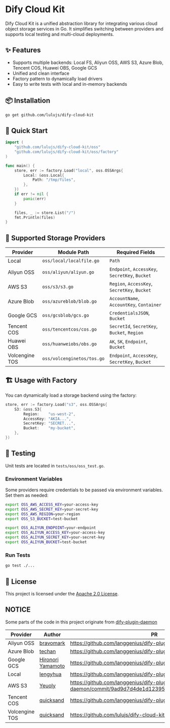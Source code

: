 # Dify Cloud Kit

Dify Cloud Kit is a unified abstraction library for integrating various cloud object storage services in Go. It simplifies switching between providers and supports local testing and multi-cloud deployments.

## ✨ Features

- Supports multiple backends: Local FS, Aliyun OSS, AWS S3, Azure Blob, Tencent COS, Huawei OBS, Google GCS
- Unified and clean interface
- Factory pattern to dynamically load drivers
- Easy to write tests with local and in-memory backends

## 📦 Installation

```bash
go get github.com/lulujs/dify-cloud-kit
```

## 🚀 Quick Start

```go
import (
    "github.com/lulujs/dify-cloud-kit/oss"
    "github.com/lulujs/dify-cloud-kit/oss/factory"
)

func main() {
    store, err := factory.Load("local", oss.OSSArgs{
        Local: &oss.Local{
            Path: "/tmp/files",
        },
    })
    if err != nil {
        panic(err)
    }

    files, _ := store.List("/")
    fmt.Println(files)
}
```

## 📁 Supported Storage Providers

| Provider       | Module Path                | Required Fields                                 |
|----------------|----------------------------|-------------------------------------------------|
| Local          | `oss/local/localfile.go`   | `Path`                                          |
| Aliyun OSS     | `oss/aliyun/aliyun.go`     | `Endpoint`, `AccessKey`, `SecretKey`, `Bucket`  |
| AWS S3         | `oss/s3/s3.go`             | `Region`, `AccessKey`, `SecretKey`, `Bucket`    |
| Azure Blob     | `oss/azureblob/blob.go`    | `AccountName`, `AccountKey`, `Container`        |
| Google GCS     | `oss/gcsblob/gcs.go`       | `CredentialsJSON`, `Bucket`                     |
| Tencent COS    | `oss/tencentcos/cos.go`    | `SecretId`, `SecretKey`, `Bucket`, `Region`     |
| Huawei OBS     | `oss/huanweiobs/obs.go`    | `AK`, `SK`, `Endpoint`, `Bucket`                |
| Volcengine TOS | `oss/volcenginetos/tos.go` | `Endpoint`,  `AccessKey`, `SecretKey`, `Bucket` |

## 🏗️ Usage with Factory

You can dynamically load a storage backend using the factory:

```go
store, err := factory.Load("s3", oss.OSSArgs{
    S3: &oss.S3{
        Region:    "us-west-2",
        AccessKey: "AKIA...",
        SecretKey: "SECRET...",
        Bucket:    "my-bucket",
    },
})
```

## 🧪 Testing

Unit tests are located in `tests/oss/oss_test.go`.

### Environment Variables

Some providers require credentials to be passed via environment variables. Set them as needed:

```bash
export OSS_AWS_ACCESS_KEY=your-access-key
export OSS_AWS_SECRET_KEY=your-secret-key
export OSS_AWS_REGION=your-region
export OSS_S3_BUCKET=test-bucket

export OSS_ALIYUN_ENDPOINT=your-endpoint
export OSS_ALIYUN_ACCESS_KEY=your-access-key
export OSS_ALIYUN_SECRET_KEY=your-secret-key
export OSS_ALIYUN_BUCKET=test-bucket

```

### Run Tests

```bash
go test ./...
```

## 📄 License

This project is licensed under the [Apache 2.0 License](LICENSE).

## NOTICE
Some parts of the code in this project originate from [dify-plugin-daemon](https://github.com/langgenius/dify-plugin-daemon)

| Provider       | Author | PR |
|----------------|---|---|
| Aliyun OSS     |[bravomark](https://github.com/bravomark)|https://github.com/langgenius/dify-plugin-daemon/pull/261 |
| Azure Blob     |[techan](https://github.com/te-chan)|https://github.com/langgenius/dify-plugin-daemon/pull/172|
| Google GCS     |[Hironori Yamamoto](https://github.com/hiro-o918)|https://github.com/langgenius/dify-plugin-daemon/pull/237|
| Local          |[lengyhua](https://github.com/lengyhua)|https://github.com/langgenius/dify-plugin-daemon/pull/157|
| AWS S3         |[Yeuoly](https://github.com/Yeuoly)|https://github.com/langgenius/dify-plugin-daemon/commit/9ad9d7d4de1d123956ab07955e541bc4053e5170|
| Tencent COS    |[quicksand](https://github.com/quicksandznzn)|https://github.com/langgenius/dify-plugin-daemon/pull/97|
| Volcengine TOS |[quicksand](https://github.com/quicksandznzn)|https://github.com/lulujs/dify-cloud-kit/pull/2|
